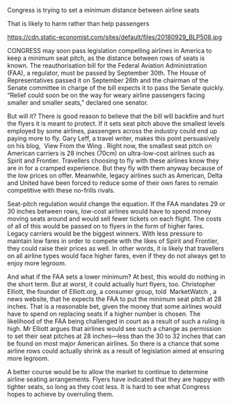 Congress is trying to set a minimum distance between airline seats

That is likely to harm rather than help passengers

https://cdn.static-economist.com/sites/default/files/20180929_BLP508.jpg

CONGRESS may soon pass legislation compelling airlines in America to keep a minimum seat pitch, as the distance between rows of seats is known. The reauthorisation bill for the Federal Aviation Administration (FAA), a regulator, must be passed by September 30th. The House of Representatives passed it on September 26th and the chairman of the Senate committee in charge of the bill expects it to pass the Senate quickly. “Relief could soon be on the way for weary airline passengers facing smaller and smaller seats,” declared one senator.

But will it? There is good reason to believe that the bill will backfire and hurt the flyers it is meant to protect. If it sets seat pitch above the smallest levels employed by some airlines, passengers across the industry could end up paying more to fly. Gary Leff, a travel writer, makes this point persuasively on his blog,  View From the Wing . Right now, the smallest seat pitch on American carriers is 28 inches (70cm) on ultra-low-cost airlines such as Spirit and Frontier. Travellers choosing to fly with these airlines know they are in for a cramped experience. But they fly with them anyway because of the low prices on offer. Meanwhile, legacy airlines such as American, Delta and United have been forced to reduce some of their own fares to remain competitive with these no-frills rivals.

Seat-pitch regulation would change the equation. If the FAA mandates 29 or 30 inches between rows, low-cost airlines would have to spend money moving seats around and would sell fewer tickets on each flight. The costs of all of this would be passed on to flyers in the form of higher fares. Legacy carriers would be the biggest winners. With less pressure to maintain low fares in order to compete with the likes of Spirit and Frontier, they could raise their prices as well. In other words, it is likely that travellers on all airline types would face higher fares, even if they do not always get to enjoy more legroom.

And what if the FAA sets a lower minimum? At best, this would do nothing in the short term. But at worst, it could actually hurt flyers, too. Christopher Elliott, the founder of Elliott.org, a consumer group, told  MarketWatch , a news website, that he expects the FAA to put the minimum seat pitch at 28 inches. That is a reasonable bet, given the money that some airlines would have to spend on replacing seats if a higher number is chosen. The likelihood of the FAA being challenged in court as a result of such a ruling is high. Mr Elliott argues that airlines would see such a change as permission to set their seat pitches at 28 inches—less than the 30 to 32 inches that can be found on most major American airlines. So there is a chance that some airline rows could actually shrink as a result of legislation aimed at ensuring more legroom.

A better course would be to allow the market to continue to determine airline seating arrangements. Flyers have indicated that they are happy with tighter seats, so long as they cost less. It is hard to see what Congress hopes to achieve by overruling them.